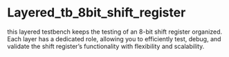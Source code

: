 # Layered_tb_8bit_shift_register
this layered testbench keeps the testing of an 8-bit shift register organized. Each layer has a dedicated role, allowing you to efficiently test, debug, and validate the shift register’s functionality with flexibility and scalability.

